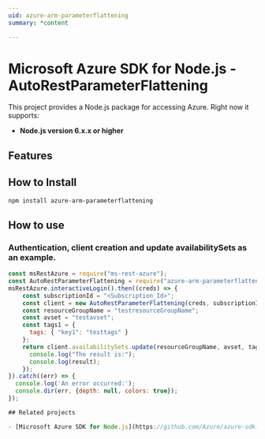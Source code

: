 ```yaml
---
uid: azure-arm-parameterflattening
summary: *content

---
```

# Microsoft Azure SDK for Node.js - AutoRestParameterFlattening
This project provides a Node.js package for accessing Azure. Right now it supports:
- **Node.js version 6.x.x or higher**

## Features


## How to Install

```bash
npm install azure-arm-parameterflattening
```

## How to use

### Authentication, client creation and update availabilitySets as an example.

```javascript
const msRestAzure = require("ms-rest-azure");
const AutoRestParameterFlattening = require("azure-arm-parameterflattening");
msRestAzure.interactiveLogin().then((creds) => {
    const subscriptionId = "<Subscription_Id>";
    const client = new AutoRestParameterFlattening(creds, subscriptionId);
    const resourceGroupName = "testresourceGroupName";
    const avset = "testavset";
    const tags1 = {
      tags: { "key1": "testtags" }
    };
    return client.availabilitySets.update(resourceGroupName, avset, tags1).then((result) => {
      console.log("The result is:");
      console.log(result);
    });
}).catch((err) => {
  console.log('An error occurred:');
  console.dir(err, {depth: null, colors: true});
});

## Related projects

- [Microsoft Azure SDK for Node.js](https://github.com/Azure/azure-sdk-for-node)
